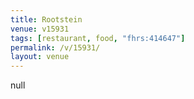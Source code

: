 ```yaml
---
title: Rootstein
venue: v15931
tags: [restaurant, food, "fhrs:414647"]
permalink: /v/15931/
layout: venue
---
```

null